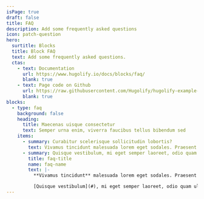 ```yaml
---
isPage: true
draft: false
title: FAQ
description: Add some frequently asked questions
icon: patch-question
hero:
  surtitle: Blocks
  title: Block FAQ
  text: Add some frequently asked questions.
  ctas:
    - text: Documentation
      url: https://www.hugolify.io/docs/blocks/faq/
      blank: true
    - text: Page code on Github
      url: https://raw.githubusercontent.com/Hugolify/hugolify-example-site/refs/heads/main/content/docs/faq.md
      blank: true
blocks:
  - type: faq
    background: false
    heading:
      title: Maecenas uisque consectetur
      text: Semper urna enim, viverra faucibus tellus bibendum sed
    items:
      - summary: Curabitur scelerisque sollicitudin lobortis?
        text: Vivamus tincidunt malesuada lorem eget sodales. Praesent sit amet risus augue. Aliquam gravida posuere lectus ut volutpat. Quisque sed tortor vel tortor tincidunt tristique id nec urna. Nunc tempus felis ante, eget commodo ex ullamcorper eu. Cras vel tincidunt urna. Aliquam tempor tincidunt augue, in iaculis neque consectetur et.
      - summary: Quisque vestibulum, mi eget semper laoreet, odio quam ullamcorper turpis?
        title: faq-title
        name: faq-name
        text: |-
          **Vivamus tincidunt** malesuada lorem eget sodales. Praesent sit amet risus augue. *Aliquam* gravida posuere lectus ut volutpat. Quisque sed tortor vel tortor tincidunt tristique id nec urna. Nunc tempus felis ante, eget commodo ex ullamcorper eu. Cras vel tincidunt urna. Aliquam tempor tincidunt augue, in iaculis neque consectetur et.

          [Quisque vestibulum](#), mi eget semper laoreet, odio quam ullamcorper turpis, auctor fermentum magna leo eget nisi. Fusce id imperdiet nunc. Mauris tincidunt velit sed rhoncus tincidunt. Vestibulum vulputate odio eget risus lacinia, eget sollicitudin lectus dictum.
---
```

